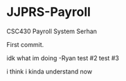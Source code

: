 # JJPRS-Payroll
CSC430 Payroll System
Serhan

First commit.

idk what im doing -Ryan
test #2
test #3

i think i kinda understand now
